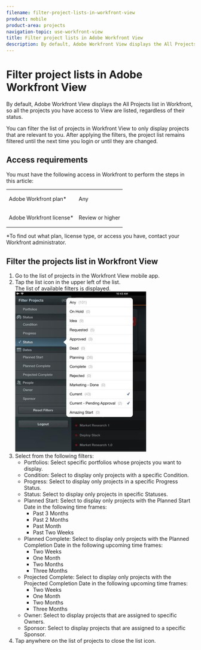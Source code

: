 ```yaml
---
filename: filter-project-lists-in-workfront-view
product: mobile
product-area: projects
navigation-topic: use-workfront-view
title: Filter project lists in Adobe Workfront View
description: By default, Adobe Workfront View displays the All Projects list in Workfront, so all the projects you have access to View are listed, regardless of their status.
---
```


# Filter project lists in Adobe Workfront View

By default, Adobe Workfront View displays the All Projects list in Workfront, so all the projects you have access to View are listed, regardless of their status.&nbsp;

You can filter the list of projects in Workfront View to only display projects that are relevant to you.&nbsp;After applying the filters, the project list remains filtered until the next time you login or until&nbsp;they are changed.

## Access requirements

You must have the following access in Workfront to perform the steps in this article:

<table cellspacing="0"> 
 <col> 
 </col> 
 <col> 
 </col> 
 <tbody> 
  <tr> 
   <td role="rowheader">Adobe Workfront plan*</td> 
   <td> <p>Any</p> </td> 
  </tr> 
  <tr> 
   <td role="rowheader">Adobe Workfront license*</td> 
   <td> <p>Review or higher</p> </td> 
  </tr> 
 </tbody> 
</table>

&#42;To find out what plan, license type, or access you have, contact your Workfront administrator.

## Filter the projects list in Workfront View

<ol> 
 <li value="1">Go to the list of projects in the Workfront View mobile app.</li> 
 <li value="2">Tap the list icon in the upper left of the list.<br>The list of available filters is displayed.<br><img src="assets/wf-view-filters-050621-350x427.jpg" alt="WF_View_filters_050621.jpg" style="width: 350;height: 427;"></li> 
 <li value="3">Select from the following filters:
  <ul>
   <li>Portfolios: Select specific portfolios whose projects you want to display.</li>
   <li>Condition: Select to display only projects with a specific Condition.</li>
   <li>Progress: Select to display only projects in a specific Progress Status.</li>
   <li>Status: Select to display only projects in specific Statuses.</li>
   <li>Planned Start: Select to display only projects with the Planned Start Date in the following time frames:
    <ul>
     <li>Past 3 Months</li>
     <li>Past 2 Months</li>
     <li>Past Month</li>
     <li>Past Two Weeks</li>
    </ul></li>
   <li>Planned Complete: Select to display only projects with the Planned Completion Date in the following upcoming time frames:
    <ul>
     <li>Two Weeks</li>
     <li>One Month</li>
     <li>Two Months</li>
     <li>Three Months</li>
    </ul></li>
   <li>Projected Complete:&nbsp;Select to display only projects with the Projected Completion Date in the following upcoming time frames:
    <ul>
     <li>Two Weeks</li>
     <li>One Month</li>
     <li>Two Months</li>
     <li>Three Months</li>
    </ul></li>
   <li>Owner: Select to display projects that are assigned to specific Owners.</li>
   <li>Sponsor: Select to display projects that are assigned to a specific Sponsor.</li>
  </ul></li> 
 <li value="4">Tap anywhere on the list of projects to close the list icon.</li> 
</ol>


